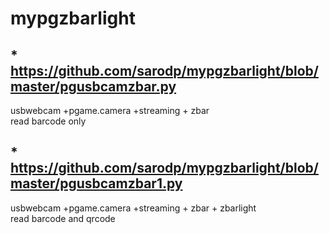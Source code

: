 # mypgzbarlight  

## * https://github.com/sarodp/mypgzbarlight/blob/master/pgusbcamzbar.py  
usbwebcam +pgame.camera +streaming + zbar  
read barcode only  
  
## * https://github.com/sarodp/mypgzbarlight/blob/master/pgusbcamzbar1.py   
usbwebcam +pgame.camera +streaming + zbar + zbarlight  
read barcode and qrcode  

